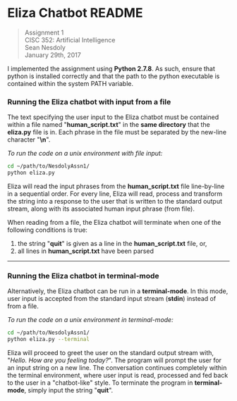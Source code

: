 # Eliza Chatbot README
>Assignment 1  
>CISC 352: Artificial Intelligence  
>Sean Nesdoly  
>January 29th, 2017  

I implemented the assignment using **Python 2.7.8**.  As such, ensure that python is installed correctly and that the path to the python executable is contained within the system PATH variable.

### Running the Eliza chatbot with input from a file

The text specifying the user input to the Eliza chatbot must be contained within a file named "**human_script.txt**" in the **same directory** that the **eliza.py** file is in. Each phrase in the file must be separated by the new-line character "**\n**".

*To run the code on a unix environment with file input:*

```bash
cd ~/path/to/NesdolyAssn1/
python eliza.py
```

Eliza will read the input phrases from the **human_script.txt** file line-by-line in a sequential order. For every line, Eliza will read, process and transform the string into a response to the user that is written to the standard output stream, along with its associated human input phrase (from file).

When reading from a file, the Eliza chatbot will terminate when one of the following conditions is true:

1. the string "**quit**" is given as a line in the **human_script.txt** file, or,
2. all lines in **human_script.txt** have been parsed

---

### Running the Eliza chatbot in terminal-mode

Alternatively, the Eliza chatbot can be run in a **terminal-mode**. In this mode, user input is accepted from the standard input stream (**stdin**) instead of from a file. 

*To run the code on a unix environment in terminal-mode:*

```bash
cd ~/path/to/NesdolyAssn1/
python eliza.py --terminal
```

Eliza will proceed to greet the user on the standard output stream with, "*Hello. How are you feeling today?*". The program will prompt the user for an input string on a new line. The conversation continues completely within the terminal environment, where user input is read, processed and fed back to the user in a "chatbot-like" style. To terminate the program in **terminal-mode**, simply input the string "**quit**".
